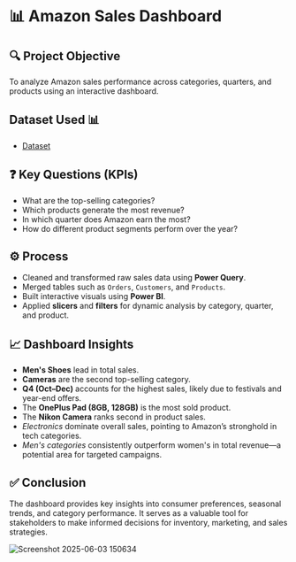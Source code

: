 # 📊 Amazon Sales Dashboard 

## 🔍 Project Objective
To analyze Amazon sales performance across categories, quarters, and products using an interactive dashboard.

## Dataset Used 📊
- <a href="https://github.com/Ritesh1831/powerbi-amazon-sales-analysis/blob/main/Amazon_Combined_Data.xlsx"> Dataset </a>

## ❓ Key Questions (KPIs)
- What are the top-selling categories?
- Which products generate the most revenue?
- In which quarter does Amazon earn the most?
- How do different product segments perform over the year?

## ⚙️ Process
- Cleaned and transformed raw sales data using **Power Query**.
- Merged tables such as `Orders`, `Customers`, and `Products`.
- Built interactive visuals using **Power BI**.
- Applied **slicers** and **filters** for dynamic analysis by category, quarter, and product.

## 📈 Dashboard Insights
- **Men's Shoes** lead in total sales.
- **Cameras** are the second top-selling category.
- **Q4 (Oct–Dec)** accounts for the highest sales, likely due to festivals and year-end offers.
- The **OnePlus Pad (8GB, 128GB)** is the most sold product.
- The **Nikon Camera** ranks second in product sales.
- *Electronics* dominate overall sales, pointing to Amazon’s stronghold in tech categories.
- *Men's categories* consistently outperform women's in total revenue—a potential area for targeted campaigns.

## ✅ Conclusion
The dashboard provides key insights into consumer preferences, seasonal trends, and category performance. It serves as a valuable tool for stakeholders to make informed decisions for inventory, marketing, and sales strategies.

![Screenshot 2025-06-03 150634](https://github.com/user-attachments/assets/3d9f6a2c-c9e0-4741-8f50-932d1eda1f1e)



